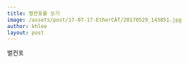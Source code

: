 ```yaml
---
title: 벌컨포를 쏘기
image: /assets/post/17-07-17-EtherCAT/20170529_143851.jpg
author: khlee
layout: post
---
```


벌컨포

